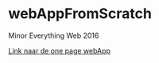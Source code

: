 # webAppFromScratch
Minor Everything Web 2016

[Link naar de one page webApp](https://leandervanbaekel.github.io/webAppFromScratch/week3/index.html)